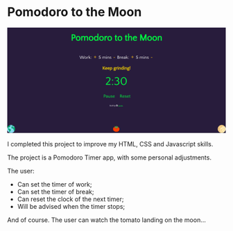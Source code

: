 # Pomodoro to the Moon
![](https://raw.githubusercontent.com/lucassalazar/pomodoro-to-the-moon/master/pomodoro-to-the-moon.png)

I completed this project to improve my HTML, CSS and Javascript skills. 

The project is a Pomodoro Timer app, with some personal adjustments.

The user:

* Can set the timer of work;
* Can set the timer of break;
* Can reset the clock of the next timer;
* Will be advised when the timer stops;

And of course. The user can watch the tomato landing on the moon...
